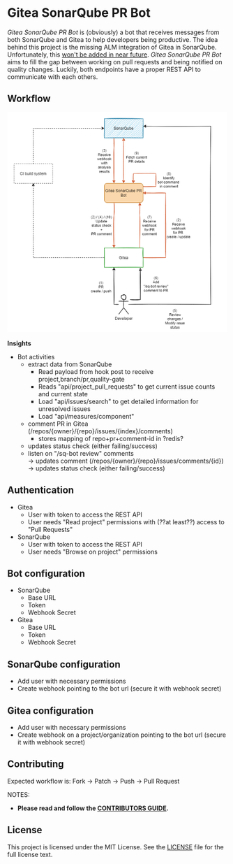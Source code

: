 # Gitea SonarQube PR Bot

_Gitea SonarQube PR Bot_ is (obviously) a bot that receives messages from both SonarQube and Gitea to help developers 
being productive. The idea behind this project is the missing ALM integration of Gitea in SonarQube. Unfortunately, 
this [won't be added in near future](https://github.com/SonarSource/sonarqube/pull/3248#issuecomment-701334327). 
_Gitea SonarQube PR Bot_ aims to fill the gap between working on pull requests and being notified on quality changes. 
Luckily, both endpoints have a proper REST API to communicate with each others.


## Workflow

![Workflow](assets/workflow.png)

**Insights**

- Bot activities
    - extract data from SonarQube
        - Read payload from hook post to receive project,branch/pr,quality-gate
        - Reads "api/project_pull_requests" to get current issue counts and current state
        - Load "api/issues/search" to get detailed information for unresolved issues
        - Load "api/measures/component"
    - comment PR in Gitea (/repos/{owner}/{repo}/issues/{index}/comments)
        - stores mapping of repo+pr+comment-id in ?redis?
    - updates status check (either failing/success)
    - listen on "/sq-bot review" comments  
      -> updates comment (/repos/{owner}/{repo}/issues/comments/{id})  
      -> updates status check (either failing/success)

## Authentication

- Gitea
    - User with token to access the REST API
    - User needs "Read project" permissions with (??at least??) access to "Pull Requests"
- SonarQube
    - User with token to access the REST API
    - User needs "Browse on project" permissions


## Bot configuration

- SonarQube
    - Base URL
    - Token
    - Webhook Secret
- Gitea
    - Base URL
    - Token
    - Webhook Secret


## SonarQube configuration

- Add user with necessary permissions
- Create webhook pointing to the bot url (secure it with webhook secret)


## Gitea configuration

- Add user with necessary permissions
- Create webhook on a project/organization pointing to the bot url (secure it with webhook secret)

## Contributing

Expected workflow is: Fork -> Patch -> Push -> Pull Request

NOTES:

- **Please read and follow the [CONTRIBUTORS GUIDE](CONTRIBUTING.md).**

## License

This project is licensed under the MIT License. See the [LICENSE](LICENSE) file for the full license text.
